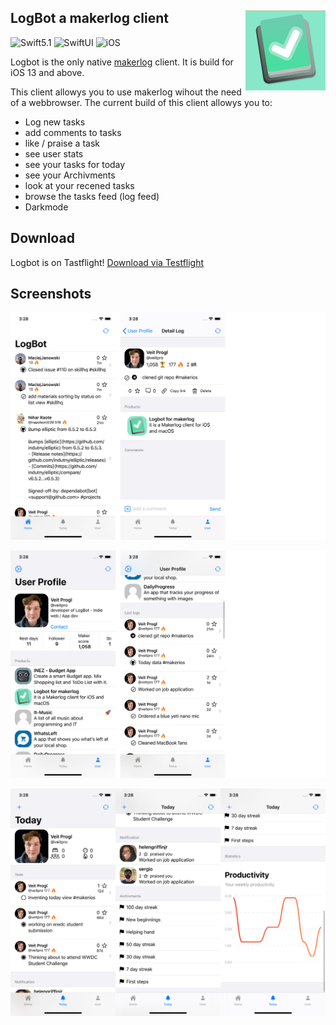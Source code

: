 <h2>LogBot a makerlog client
  <img src="./design/Icon.png" align="right" width="128" height="128" />
</h2>

![Swift5.1](https://img.shields.io/badge/swift-5.1-blue.svg?style=flat)
![SwiftUI](https://img.shields.io/badge/ui-swiftui-blue.svg?style=flat)
![iOS](https://img.shields.io/badge/os-iOS-green.svg?style=flat)

Logbot is the only native [makerlog](https://getmakerlog.com/log) client. It is build for iOS 13 and above. 

This client allowys you to use makerlog wihout the need of a webbrowser. The current build of this client allowys you to:

- Log new tasks 
- add comments to tasks
- like / praise a task
- see user stats 
- see your tasks for today 
- see your Archivments
- look at your recened tasks 
- browse the tasks feed (log feed)
- Darkmode

## Download

Logbot is on Tastflight! [Download via Testflight](https://testflight.apple.com/join/VjqcghvC)

## Screenshots

![feed](./design/screenshots/FeedOverview.png)

![feed](./design/screenshots/ProfileOverview.png)

![feed](./design/screenshots/todayOverview.png)